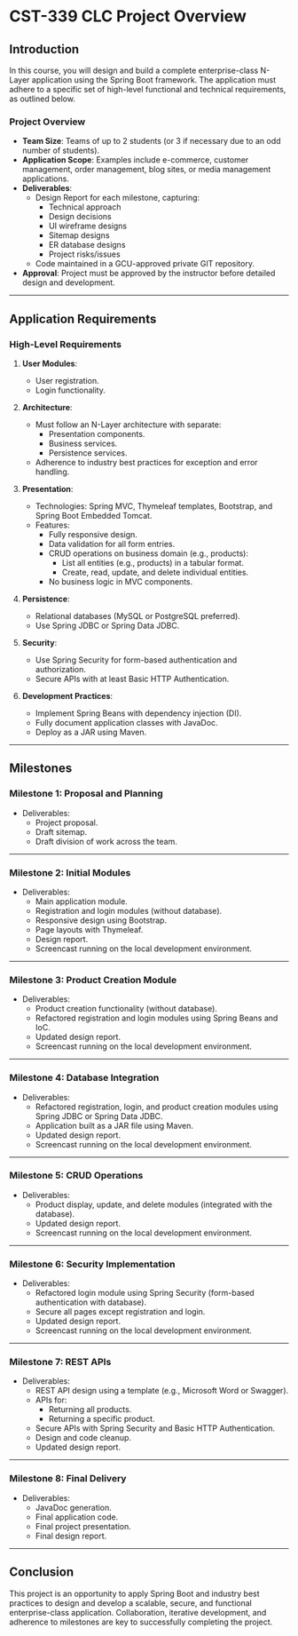 # CST-339 CLC Project Overview

## Introduction
In this course, you will design and build a complete enterprise-class N-Layer application using the Spring Boot framework. The application must adhere to a specific set of high-level functional and technical requirements, as outlined below. 

### Project Overview
- **Team Size**: Teams of up to 2 students (or 3 if necessary due to an odd number of students).
- **Application Scope**: Examples include e-commerce, customer management, order management, blog sites, or media management applications.
- **Deliverables**: 
  - Design Report for each milestone, capturing:
    - Technical approach
    - Design decisions
    - UI wireframe designs
    - Sitemap designs
    - ER database designs
    - Project risks/issues
  - Code maintained in a GCU-approved private GIT repository.
- **Approval**: Project must be approved by the instructor before detailed design and development.

---

## Application Requirements

### High-Level Requirements
1. **User Modules**:
   - User registration.
   - Login functionality.

2. **Architecture**:
   - Must follow an N-Layer architecture with separate:
     - Presentation components.
     - Business services.
     - Persistence services.
   - Adherence to industry best practices for exception and error handling.

3. **Presentation**:
   - Technologies: Spring MVC, Thymeleaf templates, Bootstrap, and Spring Boot Embedded Tomcat.
   - Features:
     - Fully responsive design.
     - Data validation for all form entries.
     - CRUD operations on business domain (e.g., products):
       - List all entities (e.g., products) in a tabular format.
       - Create, read, update, and delete individual entities.
     - No business logic in MVC components.

4. **Persistence**:
   - Relational databases (MySQL or PostgreSQL preferred).
   - Use Spring JDBC or Spring Data JDBC.

5. **Security**:
   - Use Spring Security for form-based authentication and authorization.
   - Secure APIs with at least Basic HTTP Authentication.

6. **Development Practices**:
   - Implement Spring Beans with dependency injection (DI).
   - Fully document application classes with JavaDoc.
   - Deploy as a JAR using Maven.

---

## Milestones

### Milestone 1: Proposal and Planning
- Deliverables:
  - Project proposal.
  - Draft sitemap.
  - Draft division of work across the team.

---

### Milestone 2: Initial Modules
- Deliverables:
  - Main application module.
  - Registration and login modules (without database).
  - Responsive design using Bootstrap.
  - Page layouts with Thymeleaf.
  - Design report.
  - Screencast running on the local development environment.

---

### Milestone 3: Product Creation Module
- Deliverables:
  - Product creation functionality (without database).
  - Refactored registration and login modules using Spring Beans and IoC.
  - Updated design report.
  - Screencast running on the local development environment.

---

### Milestone 4: Database Integration
- Deliverables:
  - Refactored registration, login, and product creation modules using Spring JDBC or Spring Data JDBC.
  - Application built as a JAR file using Maven.
  - Updated design report.
  - Screencast running on the local development environment.

---

### Milestone 5: CRUD Operations
- Deliverables:
  - Product display, update, and delete modules (integrated with the database).
  - Updated design report.
  - Screencast running on the local development environment.

---

### Milestone 6: Security Implementation
- Deliverables:
  - Refactored login module using Spring Security (form-based authentication with database).
  - Secure all pages except registration and login.
  - Updated design report.
  - Screencast running on the local development environment.

---

### Milestone 7: REST APIs
- Deliverables:
  - REST API design using a template (e.g., Microsoft Word or Swagger).
  - APIs for:
    - Returning all products.
    - Returning a specific product.
  - Secure APIs with Spring Security and Basic HTTP Authentication.
  - Design and code cleanup.
  - Updated design report.

---

### Milestone 8: Final Delivery
- Deliverables:
  - JavaDoc generation.
  - Final application code.
  - Final project presentation.
  - Final design report.

---

## Conclusion
This project is an opportunity to apply Spring Boot and industry best practices to design and develop a scalable, secure, and functional enterprise-class application. Collaboration, iterative development, and adherence to milestones are key to successfully completing the project.
